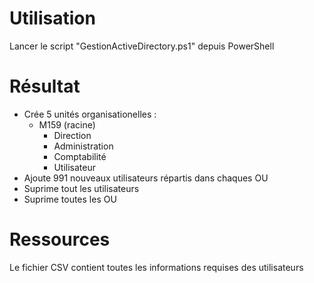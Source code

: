 # Utilisation

Lancer le script "GestionActiveDirectory.ps1" depuis PowerShell

# Résultat

* Crée 5 unités organisationelles :
  * M159 (racine)
    * Direction
    * Administration
    * Comptabilité
    * Utilisateur
* Ajoute 991 nouveaux utilisateurs répartis dans chaques OU
* Suprime tout les utilisateurs
* Suprime toutes les OU

# Ressources

Le fichier CSV contient toutes les informations requises des utilisateurs
